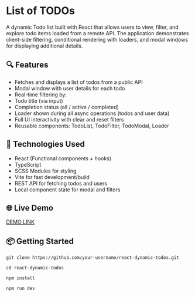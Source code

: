 # List of TODOs
A dynamic Todo list built with React that allows users to view, filter, and explore todo items loaded from a remote API. The application demonstrates client-side filtering, conditional rendering with loaders, and modal windows for displaying additional details.

## 🔍 Features

- Fetches and displays a list of todos from a public API
- Modal window with user details for each todo
- Real-time filtering by:
- Todo title (via input)
- Completion status (all / active / completed)
- Loader shown during all async operations (todos and user data)
- Full UI interactivity with clear and reset filters
- Reusable components: TodoList, TodoFilter, TodoModal, Loader

## 🚀 Technologies Used

- React (Functional components + hooks)
- TypeScript
- SCSS Modules for styling
- Vite for fast development/build
- REST API for fetching todos and users
- Local component state for modal and filters

## 🌐 Live Demo
[DEMO LINK](https://MariiaKapustkina.github.io/list_of_todos/)

## 📦 Getting Started

`git clone https://github.com/your-username/react-dynamic-todos.git`

`cd react-dynamic-todos`

`npm install`

`npm run dev`
